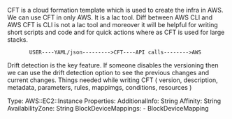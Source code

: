 CFT is a cloud formation template which is used to create the infra in AWS. We can use CFT in only AWS. It is a Iac tool.
Diff between AWS CLI  and AWS CFT is CLI is not a Iac tool and moreover it will be helpful for writing short scripts and code and for quick actions where as CFT is used for large stacks.

           USER----YAML/json--------->CFT----API calls-------->AWS

Drift detection is the key feature. If someone disables the versioning then we can use the drift detection option to see the previous changes and current changes.
Things needed while writing CFT ( version, description, metadata, parameters, rules, mappimgs, conditions, resources ) 

Type: AWS::EC2::Instance
Properties:
  AdditionalInfo: String
  Affinity: String
  AvailabilityZone: String
  BlockDeviceMappings: 
    - BlockDeviceMapping
